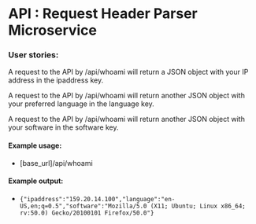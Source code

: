 # API : Request Header Parser Microservice
### User stories:

A request to the API by /api/whoami will return a JSON object with your IP address in the ipaddress key.

A request to the API by /api/whoami will return another JSON object with your preferred language in the language key.

A request to the API by /api/whoami will return another JSON object with your software in the software key.

#### Example usage:
* [base_url]/api/whoami

#### Example output:
* `{"ipaddress":"159.20.14.100","language":"en-US,en;q=0.5","software":"Mozilla/5.0 (X11; Ubuntu; Linux x86_64; rv:50.0) Gecko/20100101 Firefox/50.0"}`